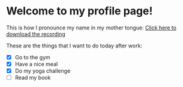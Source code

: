 # Welcome to my profile page!

This is how I pronounce my name in my mother tongue: [Click here to download the recording](https://github.com/WildCodeSchool/2023-01-EN-Berlin-Remote2-Markdown/blob/main/assets/orwa-diraneyya.m4a?raw=true)

These are the things that I want to do today after work:
- [x] Go to the gym
- [x] Have a nice meal
- [x] Do my yoga challenge
- [ ] Read my book
